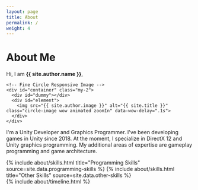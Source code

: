 ```yaml
---
layout: page
title: About
permalink: /
weight: 4
---
```


# **About Me**

Hi, I am **{{ site.author.name }}**,<br>

<div class="row justify-content-center align-items-center p-4">
  <div class="col-lg-4 col-md-6 text-center mt-4">

    <!-- Fine Circle Responsive Image -->
    <div id="container" class="my-2">
      <div id="dummy"></div>
      <div id="element">
        <img src="{{ site.author.image }}" alt="{{ site.title }}" class="circle-image wow animated zoomIn" data-wow-delay=".1s">
      </div>
    </div>
  </div>
</div>

I'm a Unity Developer and Graphics Programmer. I've been developing games in Unity since 2018. At the moment, I specialize in DirectX 12 and Unity graphics programming. My additional areas of expertise are gameplay programming and game architecture.

<div class="row">
{% include about/skills.html title="Programming Skills" source=site.data.programming-skills %}
{% include about/skills.html title="Other Skills" source=site.data.other-skills %}
</div>

<div class="row">
{% include about/timeline.html %}
</div>
